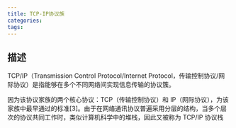 ```yaml
---
title: TCP-IP协议族
categories:
tags:
---
```


## 描述

TCP/IP（Transmission Control Protocol/Internet Protocol，传输控制协议/网际协议）是指能够在多个不同网络间实现信息传输的协议簇。

因为该协议家族的两个核心协议：TCP（传输控制协议）和 IP（网际协议），为该家族中最早通过的标准[3]。由于在网络通讯协议普遍采用分层的结构，当多个层次的协议共同工作时，类似计算机科学中的堆栈，因此又被称为 TCP/IP 协议栈
